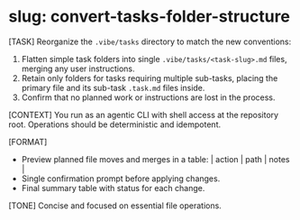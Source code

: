 # slug: convert-tasks-folder-structure

[TASK]
Reorganize the `.vibe/tasks` directory to match the new conventions:
1. Flatten simple task folders into single `.vibe/tasks/<task-slug>.md` files, merging any user instructions.
2. Retain only folders for tasks requiring multiple sub-tasks, placing the primary file and its sub-task `.task.md` files inside.
3. Confirm that no planned work or instructions are lost in the process.

[CONTEXT]
You run as an agentic CLI with shell access at the repository root.
Operations should be deterministic and idempotent.

[FORMAT]
- Preview planned file moves and merges in a table: | action | path | notes |
- Single confirmation prompt before applying changes.
- Final summary table with status for each change.

[TONE]
Concise and focused on essential file operations.